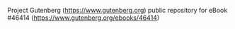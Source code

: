 Project Gutenberg (https://www.gutenberg.org) public repository for eBook #46414 (https://www.gutenberg.org/ebooks/46414)
